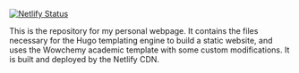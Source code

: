 [![Netlify Status](https://api.netlify.com/api/v1/badges/7d8cb177-ffcb-46c0-b401-9f2a85d975ed/deploy-status)](https://app.netlify.com/sites/abhinavnatarajan/deploys)

This is the repository for my personal webpage. It contains the files necessary for the Hugo templating engine to build a static website, and uses the Wowchemy academic template with some custom modifications. It is built and deployed by the Netlify CDN.